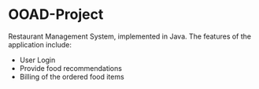 # OOAD-Project

Restaurant Management System, implemented in Java.
The features of the application include:
  * User Login
  * Provide food recommendations
  * Billing of the ordered food items
